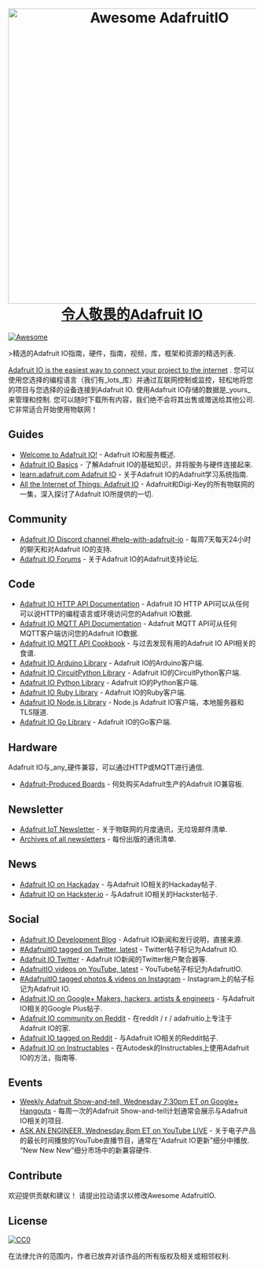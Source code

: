 <div class="github-widget" data-repo="adafruit/awesome-adafruitio"></div>
<script async src="https://pagead2.googlesyndication.com/pagead/js/adsbygoogle.js"></script><ins class="adsbygoogle" style="display:block" data-ad-client="ca-pub-6890694312814945" data-ad-slot="5473692530" data-ad-format="auto"  data-full-width-responsive="true"></ins>
<h1 align="center">
  <a href="http://io.adafruit.com">
  <img width="600" src="https://raw.githubusercontent.com/adafruit/awesome-adafruitio/master/awesome_io.png" alt="Awesome AdafruitIO"><br>令人敬畏的Adafruit IO
</h1>

[![Awesome](https://awesome.re/badge.svg)](https://awesome.re)

&gt;精选的Adafruit IO指南，硬件，指南，视频，库，框架和资源的精选列表.

[Adafruit IO is the easiest way to connect your project to the internet](http://io.adafruit.com) .  您可以使用您选择的编程语言（我们有_lots_库）并通过互联网控制或监控，轻松地将您的项目与您选择的设备连接到Adafruit IO.  使用Adafruit IO存储的数据是_yours_来管理和控制.  您可以随时下载所有内容，我们绝不会将其出售或赠送给其他公司.  它非常适合开始使用物联网！




## Guides

- [Welcome to Adafruit IO!](https://learn.adafruit.com/welcome-to-adafruit-io) -  Adafruit IO和服务概述.
- [Adafruit IO Basics](https://learn.adafruit.com/series/adafruit-io-basics) - 了解Adafruit IO的基础知识，并将服务与硬件连接起来.
- [learn.adafruit.com Adafruit IO](https://learn.adafruit.com/category/adafruit-io) - 关于Adafruit IO的Adafruit学习系统指南.
- [All the Internet of Things: Adafruit IO](https://learn.adafruit.com/all-the-internet-of-things-episode-four-adafruit-io) -  Adafruit和Digi-Key的所有物联网的一集，深入探讨了Adafruit IO所提供的一切.

## Community

- [Adafruit IO Discord channel #help-with-adafruit-io](https://discord.gg/EAeBY6x) - 每周7天每天24小时的聊天和对Adafruit IO的支持.
- [Adafruit IO Forums](https://forums.adafruit.com/viewforum.php?f=56) - 关于Adafruit IO的Adafruit支持论坛.

## Code

- [Adafruit IO HTTP API Documentation](https://io.adafruit.com/api/docs/#adafruit-io-http-api) -  Adafruit IO HTTP API可以从任何可以说HTTP的编程语言或环境访问您的Adafruit IO数据.
- [Adafruit IO MQTT API Documentation](https://io.adafruit.com/api/docs/mqtt.html#adafruit-io-mqtt-api) -  Adafruit MQTT API可从任何MQTT客户端访问您的Adafruit IO数据.
- [Adafruit IO MQTT API Cookbook](https://io.adafruit.com/api/docs/cookbook.html#adafruit-io-api-cookbook) - 与过去发现有用的Adafruit IO API相关的食谱.
- [Adafruit IO Arduino Library](https://github.com/adafruit/Adafruit_IO_Arduino) -  Adafruit IO的Arduino客户端.
- [Adafruit IO CircuitPython Library](https://github.com/adafruit/Adafruit_CircuitPython_AdafruitIO) -  Adafruit IO的CircuitPython客户端.
- [Adafruit IO Python Library](https://github.com/adafruit/Adafruit_IO_Python) -  Adafruit IO的Python客户端.
- [Adafruit IO Ruby Library](https://github.com/adafruit/io-client-ruby) -  Adafruit IO的Ruby客户端.
- [Adafruit IO Node.js Library](https://github.com/adafruit/adafruit-io-node) -  Node.js Adafruit IO客户端，本地服务器和TLS隧道.
- [Adafruit IO Go Library](https://github.com/adafruit/io-client-go) -  Adafruit IO的Go客户端.

## Hardware

Adafruit IO与_any_硬件兼容，可以通过HTTP或MQTT进行通信.

- [Adafruit-Produced Boards](https://www.adafruit.com/iot) - 何处购买Adafruit生产的Adafruit IO兼容板.


## Newsletter

- [Adafruit IoT Newsletter](https://www.adafruitdaily.com/) - 关于物联网的月度通讯，无垃圾邮件清单.
- [Archives of all newsletters](https://blog.adafruit.com/tag/iot-monthly) - 每份出版的通讯清单.

## News

- [Adafruit IO on Hackaday](https://hackaday.com/tag/adafruit-io) - 与Adafruit IO相关的Hackaday帖子.
- [Adafruit IO on Hackster.io](https://blog.hackster.io/search?q=adafruit_io) - 与Adafruit IO相关的Hackster帖子.

## Social

- [Adafruit IO Development Blog](https://io.adafruit.com/blog) -  Adafruit IO新闻和发行说明，直接来源.
- [#AdafruitIO tagged on Twitter, latest](https://twitter.com/search?f=tweets&vertical=default&q=%23AdafruitIO&src=tyah) -  Twitter帖子标记为Adafruit IO.
- [Adafruit IO Twitter](https://twitter.com/adafruitio) -  Adafruit IO新闻的Twitter帐户聚合器等.
- [AdafruitIO videos on YouTube, latest](https://www.youtube.com/results?sp=CAI%253D&search_query=adafruitio) -  YouTube帖子标记为AdafruitIO.
- [#AdafruitIO tagged photos & videos on Instagram](https://www.instagram.com/explore/tags/adafruitio) -  Instagram上的帖子标记为Adafruit IO.
- [Adafruit IO on Google+ Makers, hackers, artists & engineers](https://plus.google.com/u/0/communities/112845006884148391862/stream/470b18f9-8f51-45c6-8057-91ad72c35279) - 与Adafruit IO相关的Google Plus帖子.
- [Adafruit IO community on Reddit](https://www.reddit.com/r/adafruitio) - 在reddit / r / adafruitio上专注于Adafruit IO的家.
- [Adafruit IO tagged on Reddit](https://www.reddit.com/search?q=adafruit%20io&t=year) - 与Adafruit IO相关的Reddit帖子.
- [Adafruit IO on Instructables](https://www.instructables.com/howto/circuitpython) - 在Autodesk的Instructables上使用Adafruit IO的方法，指南等.


## Events

- [Weekly Adafruit Show-and-tell, Wednesday 7:30pm ET on Google+ Hangouts](https://plus.google.com/+adafruit) - 每周一次的Adafruit Show-and-tell计划通常会展示与Adafruit IO相关的项目.
- [ASK AN ENGINEER, Wednesday 8pm ET on YouTube LIVE](https://www.youtube.com/adafruit/live)   - 关于电子产品的最长时间播放的YouTube直播节目，通常在“Adafruit IO更新”细分中播放.  “New New New”细分市场中的新兼容硬件.

## Contribute

 欢迎提供贡献和建议！  请提出拉动请求以修改Awesome AdafruitIO.

## License

[![CC0](http://mirrors.creativecommons.org/presskit/buttons/88x31/svg/cc-zero.svg)](https://creativecommons.org/publicdomain/zero/1.0/)

在法律允许的范围内，作者已放弃对该作品的所有版权及相关或相邻权利.
